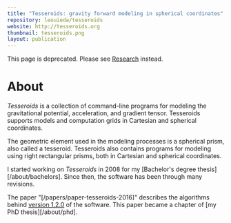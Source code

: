 ```yaml
---
title: "Tesseroids: gravity forward modeling in spherical coordinates"
repository: leouieda/tesseroids
website: http://tesseroids.org
thumbnail: tesseroids.png
layout: publication
---
```


<div class="alert alert-warning">
This page is deprecated. Please see <a href="/research">Research</a> instead.
</div>

# About

*Tesseroids* is a collection of command-line programs for modeling the
gravitational potential, acceleration, and gradient tensor. Tesseroids supports
models and computation grids in Cartesian and spherical coordinates.

The geometric element used in the modeling processes is a spherical prism, also
called a tesseroid. Tesseroids also contains programs for modeling using right
rectangular prisms, both in Cartesian and spherical coordinates.

I started working on *Tesseroids* in 2008 for my
[Bachelor's degree thesis][/about/bachelors].
Since then, the software has been through many revisions.

The paper "[/papers/paper-tesseroids-2016]" describes the algorithms behind
[version 1.2.0](https://doi.org/10.5281/zenodo.16033) of the software.
This paper became a chapter of [my PhD thesis][/about/phd].
